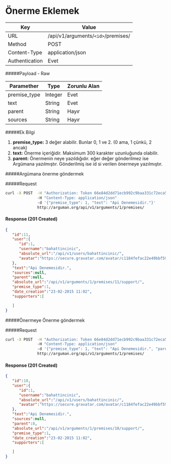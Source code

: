 Önerme Eklemek
=======================
| Key             | Value              |
| ----------------|--------------------|
| URL             | /api/v1/arguments/`<id>`/premises/ |
| Method          | POST               |
| Content-Type    | application/json   |
| Authentication  | Evet               |


#####Payload - Raw

| Paramether    | Type     |  Zorunlu Alan |
| ------------- | ---------| --------------|
| premise_type  | Integer  |  Evet         |
| text          | String   |  Evet         |
| parent        | String   |  Hayır        |
| sources       | String   |  Hayır        |


#####Ek Bilgi
1. **premise_type:** 3 değer alabilir. Bunlar 0, 1 ve 2. (0 ama, 1 çünkü, 2 ancak)
2. **text:** Önerme içeriğidir. Maksimum 300 karakter uzunluğunda olabilir.
3. **parent:** Önermenin neye yazıldığıdır. eğer değer gönderilmez ise Argümana yazılmıştır. Gönderilmiş ise id si verilen önermeye yazılmıştır.



#####Argümana önerme göndermek

#####Request

```bash
curl -X POST  -H "Authorization: Token 66e84d2dd71ecb992c9baa331c72eca58f239909"
              -H "Content-Type: application/json"
              -d '{"premise_type": 1, "text": "Api Denemesidir."}'
              http://arguman.org/api/v1/arguments/1/premises/
```

#### Response (201 Created)

```json
{
   "id":11,
   "user":{
      "id":1,
      "username":"bahattincinic",
      "absolute_url":"/api/v1/users/bahattincinic/",
      "avatar":"https://secure.gravatar.com/avatar/c1184fefac22e49bbf59e3775ef6e9dd.jpg?s=80&r=g&d=mm"
   },
   "text":"Api Denemesidir.",
   "sources":null,
   "parent":null,
   "absolute_url":"/api/v1/arguments/1/premises/11/support/",
   "premise_type":1,
   "date_creation":"23-02-2015 11:02",
   "supporters":[

   ]
}
```


#####Önermeye Önerme göndermek

#####Request

```bash
curl -X POST  -H "Authorization: Token 66e84d2dd71ecb992c9baa331c72eca58f239909"
              -H "Content-Type: application/json"
              -d '{"premise_type": 1, "text": "Api Denemesidir.", "parent": "10"}'
              http://arguman.org/api/v1/arguments/1/premises/
```

#### Response (201 Created)

```json
{
   "id":10,
   "user":{
      "id":1,
      "username":"bahattincinic",
      "absolute_url":"/api/v1/users/bahattincinic/",
      "avatar":"https://secure.gravatar.com/avatar/c1184fefac22e49bbf59e3775ef6e9dd.jpg?s=80&r=g&d=mm"
   },
   "text":"Api Denemesidir.",
   "sources":null,
   "parent":8,
   "absolute_url":"/api/v1/arguments/1/premises/10/support/",
   "premise_type":1,
   "date_creation":"23-02-2015 11:02",
   "supporters":[

   ]
}
```